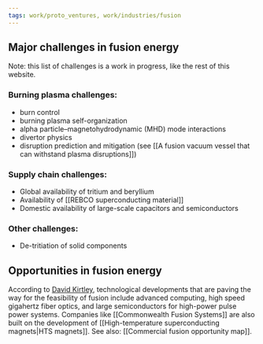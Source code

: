 ```yaml
---
tags: work/proto_ventures, work/industries/fusion
---
```


## Major challenges in fusion energy
Note: this list of challenges is a work in progress, like the rest of this website.
### Burning plasma challenges:
- burn control
- burning plasma self-organization
- alpha particle–magnetohydrodynamic (MHD) mode interactions
- divertor physics
- disruption prediction and mitigation (see [[A fusion vacuum vessel that can withstand plasma disruptions]])
### Supply chain challenges:
- Global availability of tritium and beryllium
- Availability of [[REBCO superconducting material]]
- Domestic availability of large-scale capacitors and semiconductors
### Other challenges:
- De-tritiation of solid components
## Opportunities in fusion energy
According to [David Kirtley](https://www.mcjcollective.com/my-climate-journey-podcast/david-kirtley), technological developments that are paving the way for the feasibility of fusion include advanced computing, high speed gigahertz fiber optics, and large semiconductors for high-power pulse power systems. Companies like [[Commonwealth Fusion Systems]] are also built on the development of [[High-temperature superconducting magnets|HTS magnets]]. See also: [[Commercial fusion opportunity map]].


